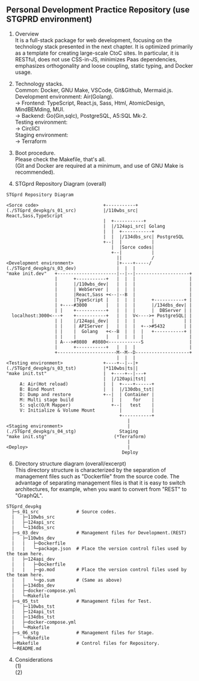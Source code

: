 ## Personal Development Practice Repository (use STGPRD environment)
1. Overview  
It is a full-stack package for web development, focusing on the technology stack presented in the next chapter. It is optimized primarily as a template for creating large-scale CtoC sites. In particular, it is RESTful, does not use CSS-in-JS, minimizes Paas dependencies, emphasizes orthogonality and loose coupling, static typing, and Docker usage.  

2. Technology stacks.  
Common: Docker, GNU Make, VSCode, Git&Github, Mermaid.js.  
Development environment: Air(Golang).  
-> Frontend: TypeScript, React.js, Sass, Html, AtomicDesign, MindBEMding, MUI.  
-> Backend: Go(Gin,sqlc), PostgreSQL, A5:SQL Mk-2.  
Testing environment:  
-> CircliCI  
Staging environment:  
-> Terraform  

3. Boot procedure.  
Please check the Makefile, that's all.  
(Git and Docker are required at a minimum, and use of GNU Make is recommended).  

5. STGprd Repository Diagram (overall)  
```
STGprd Repository Diagram

<Sorce code>                        +-----------+ 
(./STGprd_devpkg/s_01_src)          |/110wbs_src| React,Sass,TypeScript
                                    |  +-----------+  
                                    |  |/124api_src| Golang
                                    |  |  +-----------+                      
                                    |  |  |/134dbs_src| PostgreSQL
                                    +--|  |           |
                                       |  |Sorce codes|
                                       +--|           |
                                         ||           /
<Development environment>                |+----+-----/
(./STGprd_devpkg/s_03_dev)               |  |  |
"make init.dev"   +----------------------|--|--|--------------------+
                  |      +-----------+   |  |  |                    |
                  |      |/110wbs_dev|   |  |  |                    |
                  |      | WebServer |   |  |  |                    |
                  |      |React,Sass +<--|--B  |                    |
                  |      |TypeScript |   |  |  |      +-----------+ |
                  | +----#3000       |   |  |  |      |/134dbs_dev| |
                  | |    +-----------+   |  |  |      |  DBServer | | 
  localhost:3000<---+    +-----------+   |  |  V<---->+ PostgreSQL| |
                  | |    |/124api_dev|   |  |  |      |           | |
                  | |    | APIServer |   |  |  |  +-->#5432       | |
                  | |    |  Golang   +<--B  |  |  |   +-----------+ |
                  | |    |           |   |  |  |  |                 |
                  | A--->#8080  #8080<------------S                 |
                  |      +-----------+   |  |  |                    |
                  +----------------------M--M--D--------------------+
                                         |  |  |  
<Testing environment>               +----+--|--|+ 
(./STGprd_devpkg/s_03_tst)          |*110wbs|ts||
"make init.tst"                     |  +----+--|---+  
                                    |  |/120api|tst|
     A: Air(Hot reload)             |  |  +----+------+                      
     B: Bind Mount                  |  |  |/130dbs_tst|
     D: Dump and restore            +--|  | Container |
     M: Multi stage build              |  |    for    |
     S: sqlc(O/R Mapper)               +--|   test    |
     V: Initialize & Volume Mount         |           |
                                          +-----------+
                                             |
<Staging environment>                        |
(./STGprd_devpkg/s_04_stg)                Staging
"make init.stg"                         (*Terraform)
                                             |
<Deploy>                                     |
                                           Deploy
```
6. Directory structure diagram (overall/excerpt)  
This directory structure is characterized by the separation of management files such as "Dockerfile" from the source code. The advantage of separating management files is that it is easy to switch architectures, for example, when you want to convert from "REST" to "GraphQL".  
```
STGprd_devpkg
  ├─s_01_src              # Source codes.
  |   ├─110wbs_src
  |   ├─124api_src
  |   └─134dbs_src
  ├─s_03_dev              # Management files for Development.(REST)
  |   ├─110wbs_dev
  |   |   ├─Dockerfile
  |   |   └─package.json  # Place the version control files used by the team here.
  |   ├─124api_dev
  |   |   ├─Dockerfile
  |   |   ├─go.mod        # Place the version control files used by the team here.
  |   |   └─go.sum        # (Same as above)
  |   ├─134dbs_dev
  |   ├─docker-compose.yml
  |   └─Makefile
  ├─s_05_tst              # Management files for Test.
  |   ├─110wbs_tst
  |   ├─124api_tst
  |   ├─134dbs_tst
  |   ├─docker-compose.yml
  |   └─Makefile
  ├─s_06_stg              # Management files for Stage.
  |   └─Makefile
  ├─Makefile              # Control files for Repository.
  └─README.md
```
4. Considerations  
(1)  
(2)  
<!--
使いやすさを優先せず、１０年後でも理解できるコードを！

-->
